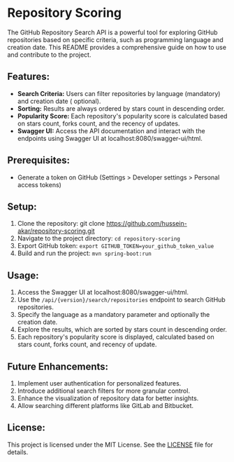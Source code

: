 # Repository Scoring

The GitHub Repository Search API is a powerful tool for exploring GitHub repositories based on
specific criteria, such as programming language and creation date. This README provides a
comprehensive guide on how to use and contribute to the project.

## Features:

- **Search Criteria:** Users can filter repositories by language (mandatory) and creation date (
  optional).
- **Sorting:** Results are always ordered by stars count in descending order.
- **Popularity Score:** Each repository's popularity score is calculated based on stars count, forks
  count, and the recency of updates.
- **Swagger UI:** Access the API documentation and interact with the endpoints using Swagger UI at
  localhost:8080/swagger-ui/html.

## Prerequisites:

- Generate a token on GitHub (Settings > Developer settings > Personal access tokens)

## Setup:

1. Clone the repository: git clone https://github.com/hussein-akar/repository-scoring.git
2. Navigate to the project directory: `cd repository-scoring`
3. Export GitHub token: `export GITHUB_TOKEN=your_github_token_value`
4. Build and run the project: `mvn spring-boot:run`

## Usage:

1. Access the Swagger UI at localhost:8080/swagger-ui/html.
2. Use the `/api/{version}/search/repositories` endpoint to search GitHub repositories.
3. Specify the language as a mandatory parameter and optionally the creation date.
4. Explore the results, which are sorted by stars count in descending order.
5. Each repository's popularity score is displayed, calculated based on stars count, forks count,
   and recency of update.

## Future Enhancements:

1. Implement user authentication for personalized features.
2. Introduce additional search filters for more granular control.
3. Enhance the visualization of repository data for better insights.
4. Allow searching different platforms like GitLab and Bitbucket.

## License:

This project is licensed under the MIT License. See
the [LICENSE](https://www.apache.org/licenses/LICENSE-2.0) file for details.